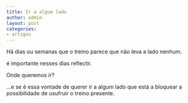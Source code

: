 ```yaml
---
title: Ir a algum lado
author: admin
layout: post
categories:
- artigos
---
```

Há dias ou semanas que o treino parece que não leva a lado nenhum.

é importante nesses dias reflectir.

Onde queremos ir?

&#8230;e se é essa vontade de querer ir a algum lado que está a bloquear a possibilidade de usufruir o treino presente.
